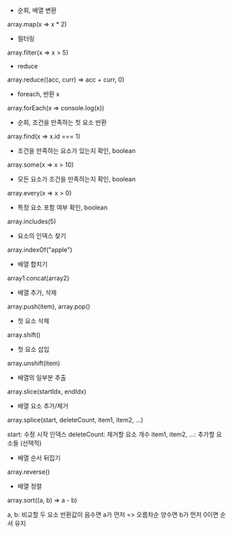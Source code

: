 -   순회, 배열 변환

array.map(x => x \* 2)

-   필터링

array.filter(x => x > 5)

-   reduce

array.reduce((acc, curr) => acc + curr, 0)

-   foreach, 반환 x

array.forEach(x => console.log(x))

-   순회, 조건을 만족하는 첫 요소 반환

array.find(x => x.id === 1)

-   조건을 만족하는 요소가 있는지 확인, boolean

array.some(x => x > 10)

-   모든 요소가 조건을 만족하는지 확인, boolean

array.every(x => x > 0)

-   특정 요소 포함 여부 확인, boolean

array.includes(5)

-   요소의 인덱스 찾기

array.indexOf("apple")

-   배열 합치기

array1.concat(array2)

-   배열 추가, 삭제

array.push(item), array.pop()

-   첫 요소 삭제

array.shift()

-   첫 요소 삽입

array.unshift(item)

-   배열의 일부분 추출

array.slice(startIdx, endIdx)

-   배열 요소 추가/제거

array.splice(start, deleteCount, item1, item2, ...)

start: 수정 시작 인덱스
deleteCount: 제거할 요소 개수
item1, item2, ...: 추가할 요소들 (선택적)

-   배열 순서 뒤집기

array.reverse()

-   배열 정렬

array.sort((a, b) => a - b)

a, b: 비교할 두 요소
반환값이 음수면 a가 먼저 => 오름차순
양수면 b가 먼저
0이면 순서 유지
